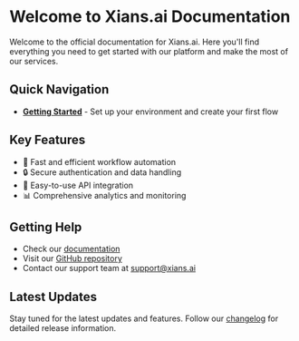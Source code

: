 # Welcome to Xians.ai Documentation

Welcome to the official documentation for Xians.ai. Here you'll find everything you need to get started with our platform and make the most of our services.

## Quick Navigation

- **[Getting Started](getting-started/setting-up.md)** - Set up your environment and create your first flow

## Key Features

- 🚀 Fast and efficient workflow automation
- 🔒 Secure authentication and data handling
- 🔌 Easy-to-use API integration
- 📊 Comprehensive analytics and monitoring

## Getting Help

- Check our [documentation](getting-started/setting-up.md)
- Visit our [GitHub repository](https://github.com/XiansAiPlatform)
- Contact our support team at support@xians.ai

## Latest Updates

Stay tuned for the latest updates and features. Follow our [changelog](https://github.com/XiansAiPlatform/XiansAi.Website/releases) for detailed release information.
